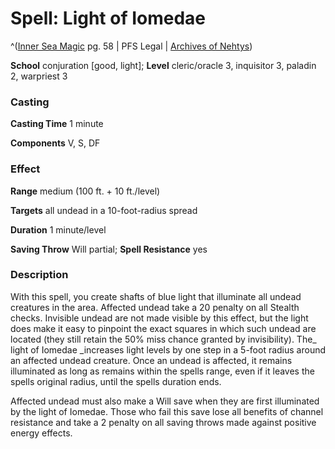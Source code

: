 # Spell: Light of Iomedae

^([Inner Sea Magic][ss-light-of-iomedae] pg. 58 | PFS Legal | [Archives of Nehtys][sn-light-of-iomedae])

**School** conjuration [good, light]; **Level** cleric/oracle 3, inquisitor 3, paladin 2, warpriest 3

### Casting

**Casting Time** 1 minute  

**Components** V, S, DF

### Effect

**Range** medium (100 ft. + 10 ft./level)  

**Targets** all undead in a 10-foot-radius spread  

**Duration** 1 minute/level  

**Saving Throw** Will partial; **Spell Resistance** yes

### Description

With this spell, you create shafts of blue light that illuminate all undead creatures in the area. Affected undead take a 20 penalty on all Stealth checks. Invisible undead are not made visible by this effect, but the light does make it easy to pinpoint the exact squares in which such undead are located (they still retain the 50% miss chance granted by invisibility). The_ light of Iomedae _increases light levels by one step in a 5-foot radius around an affected undead creature. Once an undead is affected, it remains illuminated as long as remains within the spells range, even if it leaves the spells original radius, until the spells duration ends.  

Affected undead must also make a Will save when they are first illuminated by the light of Iomedae. Those who fail this save lose all benefits of channel resistance and take a 2 penalty on all saving throws made against positive energy effects.

[ss-light-of-iomedae]: http://paizo.com/store/games/rolep
[sn-light-of-iomedae]: http://www.archivesofnethys.com/SpellDisplay.aspx?ItemName=Light%20of%20Iomedae